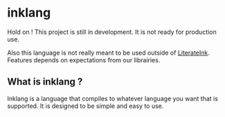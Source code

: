 # inklang

Hold on ! This project is still in development.
It is not ready for production use.

Also this language is not really meant to be used outside of [LiterateInk](https://literate.ink/github).
Features depends on expectations from our librairies.

## What is inklang ?

Inklang is a language that compiles to whatever language you want that is supported.
It is designed to be simple and easy to use.
